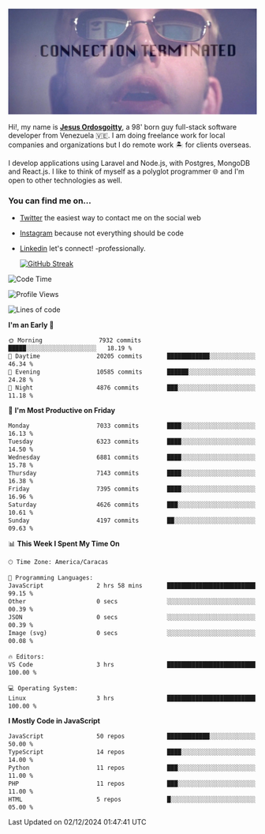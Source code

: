 ![hackers movie reference](./disconnected.jpg)

Hi!, my name is [**Jesus Ordosgoitty**](https://jodaz.dev), a 98' born guy full-stack software developer from Venezuela 🇻🇪. I am doing freelance work for local companies and organizations but I do remote work 🏝️ for clients overseas. 

I develop applications using Laravel and Node.js, with Postgres, MongoDB and React.js. I like to think of myself as a polyglot programmer 🌐 and I'm open to other technologies as well.

### You can find me on...

- [Twitter](https://twitter.com/jodaz_) the easiest way to contact me on the social web
- [Instagram](https://instagram.com/jodaz_) because not everything should be code
- [Linkedin](https://linkedin.com/in/jodaz) let's connect! -professionally.


    [![GitHub Streak](https://streak-stats.demolab.com?user=jodaz&theme=tokyonight)](https://git.io/streak-stats)

<!--START_SECTION:waka-->
![Code Time](http://img.shields.io/badge/Code%20Time-7%2C547%20hrs%2040%20mins-blue)

![Profile Views](http://img.shields.io/badge/Profile%20Views-0-blue)

![Lines of code](https://img.shields.io/badge/From%20Hello%20World%20I%27ve%20Written-82.2%20million%20lines%20of%20code-blue)

**I'm an Early 🐤** 

```text
🌞 Morning                7932 commits        █████░░░░░░░░░░░░░░░░░░░░   18.19 % 
🌆 Daytime                20205 commits       ████████████░░░░░░░░░░░░░   46.34 % 
🌃 Evening                10585 commits       ██████░░░░░░░░░░░░░░░░░░░   24.28 % 
🌙 Night                  4876 commits        ███░░░░░░░░░░░░░░░░░░░░░░   11.18 % 
```
📅 **I'm Most Productive on Friday** 

```text
Monday                   7033 commits        ████░░░░░░░░░░░░░░░░░░░░░   16.13 % 
Tuesday                  6323 commits        ████░░░░░░░░░░░░░░░░░░░░░   14.50 % 
Wednesday                6881 commits        ████░░░░░░░░░░░░░░░░░░░░░   15.78 % 
Thursday                 7143 commits        ████░░░░░░░░░░░░░░░░░░░░░   16.38 % 
Friday                   7395 commits        ████░░░░░░░░░░░░░░░░░░░░░   16.96 % 
Saturday                 4626 commits        ███░░░░░░░░░░░░░░░░░░░░░░   10.61 % 
Sunday                   4197 commits        ██░░░░░░░░░░░░░░░░░░░░░░░   09.63 % 
```


📊 **This Week I Spent My Time On** 

```text
🕑︎ Time Zone: America/Caracas

💬 Programming Languages: 
JavaScript               2 hrs 58 mins       █████████████████████████   99.15 % 
Other                    0 secs              ░░░░░░░░░░░░░░░░░░░░░░░░░   00.39 % 
JSON                     0 secs              ░░░░░░░░░░░░░░░░░░░░░░░░░   00.39 % 
Image (svg)              0 secs              ░░░░░░░░░░░░░░░░░░░░░░░░░   00.08 % 

🔥 Editors: 
VS Code                  3 hrs               █████████████████████████   100.00 % 

💻 Operating System: 
Linux                    3 hrs               █████████████████████████   100.00 % 
```

**I Mostly Code in JavaScript** 

```text
JavaScript               50 repos            ████████████░░░░░░░░░░░░░   50.00 % 
TypeScript               14 repos            ████░░░░░░░░░░░░░░░░░░░░░   14.00 % 
Python                   11 repos            ███░░░░░░░░░░░░░░░░░░░░░░   11.00 % 
PHP                      11 repos            ███░░░░░░░░░░░░░░░░░░░░░░   11.00 % 
HTML                     5 repos             █░░░░░░░░░░░░░░░░░░░░░░░░   05.00 % 
```




 Last Updated on 02/12/2024 01:47:41 UTC
<!--END_SECTION:waka-->
